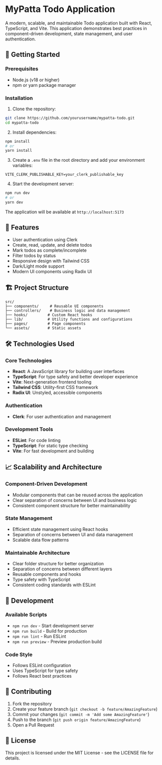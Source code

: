 # MyPatta Todo Application

A modern, scalable, and maintainable Todo application built with React, TypeScript, and Vite. This application demonstrates best practices in component-driven development, state management, and user authentication.

## 🚀 Getting Started

### Prerequisites
- Node.js (v18 or higher)
- npm or yarn package manager

### Installation

1. Clone the repository:
```bash
git clone https://github.com/yourusername/mypatta-todo.git
cd mypatta-todo
```

2. Install dependencies:
```bash
npm install
# or
yarn install
```

3. Create a `.env` file in the root directory and add your environment variables:
```env
VITE_CLERK_PUBLISHABLE_KEY=your_clerk_publishable_key
```

4. Start the development server:
```bash
npm run dev
# or
yarn dev
```

The application will be available at `http://localhost:5173`

## 🎯 Features

- User authentication using Clerk
- Create, read, update, and delete todos
- Mark todos as complete/incomplete
- Filter todos by status
- Responsive design with Tailwind CSS
- Dark/Light mode support
- Modern UI components using Radix UI

## 🏗️ Project Structure

```
src/
├── components/     # Reusable UI components
├── controllers/    # Business logic and data management
├── hooks/         # Custom React hooks
├── lib/           # Utility functions and configurations
├── pages/         # Page components
└── assets/        # Static assets
```

## 🛠️ Technologies Used

### Core Technologies
- **React**: A JavaScript library for building user interfaces
- **TypeScript**: For type safety and better developer experience
- **Vite**: Next-generation frontend tooling
- **Tailwind CSS**: Utility-first CSS framework
- **Radix UI**: Unstyled, accessible components

### Authentication
- **Clerk**: For user authentication and management

### Development Tools
- **ESLint**: For code linting
- **TypeScript**: For static type checking
- **Vite**: For fast development and building

## 📈 Scalability and Architecture

### Component-Driven Development
- Modular components that can be reused across the application
- Clear separation of concerns between UI and business logic
- Consistent component structure for better maintainability

### State Management
- Efficient state management using React hooks
- Separation of concerns between UI and data management
- Scalable data flow patterns

### Maintainable Architecture
- Clear folder structure for better organization
- Separation of concerns between different layers
- Reusable components and hooks
- Type safety with TypeScript
- Consistent coding standards with ESLint

## 🔧 Development

### Available Scripts

- `npm run dev` - Start development server
- `npm run build` - Build for production
- `npm run lint` - Run ESLint
- `npm run preview` - Preview production build

### Code Style
- Follows ESLint configuration
- Uses TypeScript for type safety
- Follows React best practices

## 🤝 Contributing

1. Fork the repository
2. Create your feature branch (`git checkout -b feature/AmazingFeature`)
3. Commit your changes (`git commit -m 'Add some AmazingFeature'`)
4. Push to the branch (`git push origin feature/AmazingFeature`)
5. Open a Pull Request

## 📝 License

This project is licensed under the MIT License - see the LICENSE file for details.
